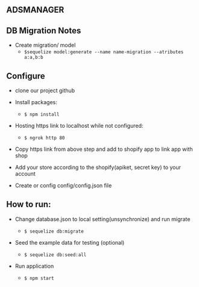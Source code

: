 ## ADSMANAGER

## DB Migration Notes
- Create migration/ model
    - `$sequelize model:generate --name name-migration --atributes a:a,b:b `

## Configure
- clone our project github

- Install packages:  	
    - `$ npm install`

- Hosting https link to localhost while not configured:  	
    - `$ ngrok http 80`

- Copy https link from above step and add to shopify app to link app with shop
- Add your store according to the shopify(apiket, secret key) to your account

- Create or config config/config.json file

## How to run:
- Change database.json to local setting(unsynchronize) and run migrate
    - `$ sequelize db:migrate`
- Seed the example data for testing (optional)
    - `$ sequelize db:seed:all`

- Run application
    - `$ npm start`